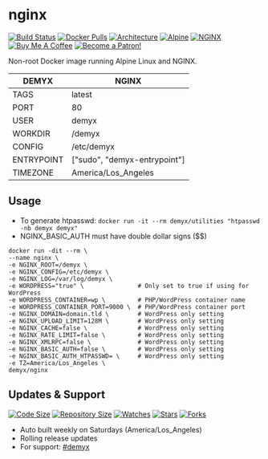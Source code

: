 # nginx
[![Build Status](https://img.shields.io/travis/demyxco/nginx?style=flat)](https://travis-ci.org/demyxco/nginx)
[![Docker Pulls](https://img.shields.io/docker/pulls/demyx/nginx?style=flat&color=blue)](https://hub.docker.com/r/demyx/nginx)
[![Architecture](https://img.shields.io/badge/linux-amd64-important?style=flat&color=blue)](https://hub.docker.com/r/demyx/nginx)
[![Alpine](https://img.shields.io/badge/alpine-3.12.0-informational?style=flat&color=blue)](https://hub.docker.com/r/demyx/nginx)
[![NGINX](https://img.shields.io/badge/nginx-1.19.0-informational?style=flat&color=blue)](https://hub.docker.com/r/demyx/nginx)
[![Buy Me A Coffee](https://img.shields.io/badge/buy_me_coffee-$5-informational?style=flat&color=blue)](https://www.buymeacoffee.com/VXqkQK5tb)
[![Become a Patron!](https://img.shields.io/badge/become%20a%20patron-$5-informational?style=flat&color=blue)](https://www.patreon.com/bePatron?u=23406156)

Non-root Docker image running Alpine Linux and NGINX.

DEMYX | NGINX
--- | ---
TAGS | latest
PORT | 80
USER | demyx
WORKDIR | /demyx
CONFIG | /etc/demyx
ENTRYPOINT | ["sudo", "demyx-entrypoint"]
TIMEZONE | America/Los_Angeles

## Usage
* To generate htpasswd: `docker run -it --rm demyx/utilities "htpasswd -nb demyx demyx"`
* NGINX_BASIC_AUTH must have double dollar signs ($$)

```
docker run -dit --rm \
--name nginx \
-e NGINX_ROOT=/demyx \
-e NGINX_CONFIG=/etc/demyx \
-e NGINX_LOG=/var/log/demyx \
-e WORDPRESS="true" \               # Only set to true if using for WordPress
-e WORDPRESS_CONTAINER=wp \         # PHP/WordPress container name
-e WORDPRESS_CONTAINER_PORT=9000 \  # PHP/WordPress container port
-e NGINX_DOMAIN=domain.tld \        # WordPress only setting
-e NGINX_UPLOAD_LIMIT=128M \        # WordPress only setting
-e NGINX_CACHE=false \              # WordPress only setting
-e NGINX_RATE_LIMIT=false \         # WordPress only setting
-e NGINX_XMLRPC=false \             # WordPress only setting
-e NGINX_BASIC_AUTH=false \         # WordPress only setting
-e NGINX_BASIC_AUTH_HTPASSWD= \     # WordPress only setting
-e TZ=America/Los_Angeles \
demyx/nginx
```

## Updates & Support
[![Code Size](https://img.shields.io/github/languages/code-size/demyxco/nginx?style=flat&color=blue)](https://github.com/demyxco/nginx)
[![Repository Size](https://img.shields.io/github/repo-size/demyxco/nginx?style=flat&color=blue)](https://github.com/demyxco/nginx)
[![Watches](https://img.shields.io/github/watchers/demyxco/nginx?style=flat&color=blue)](https://github.com/demyxco/nginx)
[![Stars](https://img.shields.io/github/stars/demyxco/nginx?style=flat&color=blue)](https://github.com/demyxco/nginx)
[![Forks](https://img.shields.io/github/forks/demyxco/nginx?style=flat&color=blue)](https://github.com/demyxco/nginx)

* Auto built weekly on Saturdays (America/Los_Angeles)
* Rolling release updates
* For support: [#demyx](https://webchat.freenode.net/?channel=#demyx)
